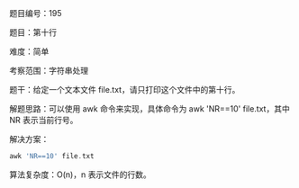题目编号：195

题目：第十行

难度：简单

考察范围：字符串处理

题干：给定一个文本文件 file.txt，请只打印这个文件中的第十行。

解题思路：可以使用 awk 命令来实现，具体命令为 awk 'NR==10' file.txt，其中 NR 表示当前行号。

解决方案：

```go
awk 'NR==10' file.txt
```

算法复杂度：O(n)，n 表示文件的行数。